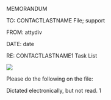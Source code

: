 ﻿MEMORANDUM

TO:	<a name="contactlastname"></a>CONTACTLASTNAME File; <a name="support"></a>support

FROM:	<a name="attydiv"></a>attydiv

DATE:	<a name="date"></a>date 

RE:	<a name="contactlastname1"></a>CONTACTLASTNAME1 Task List

![](Aspose.Words.558c0494-e540-4ae2-9237-bdf02a4c8ce7.001.png)

Please do the following on the file:


Dictated electronically, but not read.
1

